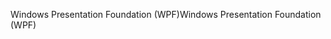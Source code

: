 <span data-ttu-id="09e4c-101">Windows Presentation Foundation (WPF)</span><span class="sxs-lookup"><span data-stu-id="09e4c-101">Windows Presentation Foundation (WPF)</span></span>